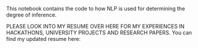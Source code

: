 This notebook contains the code to how NLP is used for determining the degree of inference.


PLEASE LOOK INTO MY RESUME OVER HERE FOR MY EXPERIENCES IN HACKATHONS, UNIVERSITY PROJECTS AND RESEARCH PAPERS.
You can find my updated resume here: 
